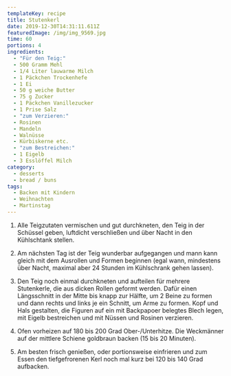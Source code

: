 ```yaml
---
templateKey: recipe
title: Stutenkerl
date: 2019-12-30T14:31:11.611Z
featuredImage: /img/img_9569.jpg
time: 60
portions: 4
ingredients:
  - "Für den Teig:"
  - 500 Gramm Mehl
  - 1/4 Liter lauwarme Milch
  - 1 Päckchen Trockenhefe
  - 1 Ei
  - 50 g weiche Butter
  - 75 g Zucker
  - 1 Päckchen Vanillezucker
  - 1 Prise Salz
  - "zum Verzieren:"
  - Rosinen
  - Mandeln
  - Walnüsse
  - Kürbiskerne etc.
  - "zum Bestreichen:"
  - 1 Eigelb
  - 3 Esslöffel Milch
category:
  - desserts
  - bread / buns
tags:
  - Backen mit Kindern
  - Weihnachten
  - Martinstag
---
```


1. Alle Teigzutaten vermischen und gut durchkneten, den Teig in der Schüssel geben, luftdicht verschließen und über Nacht in den Kühlschtank stellen.

2. Am nächsten Tag ist der Teig wunderbar aufgegangen und mann kann gleich mit dem Ausrollen und Formen beginnen (egal wann, mindestens über Nacht, maximal aber 24 Stunden im Kühlschrank gehen lassen).

3. Den Teig noch einmal durchkneten und aufteilen für mehrere Stutenkerle, die aus dicken Rollen geformt werden. Dafür einen Längsschnitt in der Mitte bis knapp zur Hälfte, um 2 Beine zu formen und dann rechts und links je ein Schnitt, um Arme zu formen. Kopf und Hals gestalten, die Figuren auf ein mit Backpapoer belegtes Blech legen, mit Eigelb bestreichen und mit Nüssen und Rosinen verzieren.

4. Ofen vorheizen auf 180 bis 200 Grad Ober-/Unterhitze. Die Weckmänner auf der mittlere Schiene goldbraun backen (15 bis 20 Minuten).

5. Am besten frisch genießen, oder portionsweise einfrieren und zum Essen den tiefgefrorenen Kerl noch mal kurz bei 120 bis 140 Grad aufbacken.
